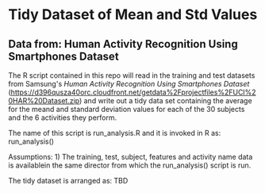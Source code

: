 # Tidy Dataset of Mean and Std Values

## Data from: Human Activity Recognition Using Smartphones Dataset


The R script contained in this repo will read in the training and test datasets from Samsung's *Human Activity Recognition Using Smartphones Dataset* (https://d396qusza40orc.cloudfront.net/getdata%2Fprojectfiles%2FUCI%20HAR%20Dataset.zip) and write out a tidy data set containing the average for the meand and standard deviation values for each of the 30 subjects and the 6 activities they perform.

The name of this script is run_analysis.R and it is invoked in R as: run_analysis()

  Assumptions:
    1) The training, test, subject, features and activity name data is availablein the same director from which the run_analysis() script is run. 

  The tidy dataset is arranged as: TBD


